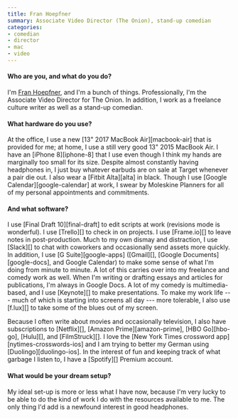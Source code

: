 ```yaml
---
title: Fran Hoepfner
summary: Associate Video Director (The Onion), stand-up comedian
categories:
- comedian
- director
- mac
- video
---
```


#### Who are you, and what do you do?

I'm [Fran Hoepfner](https://franhoepfner.com/ "Fran's website."), and I'm a bunch of things. Professionally, I'm the Associate Video Director for The Onion. In addition, I work as a freelance culture writer as well as a stand-up comedian.

#### What hardware do you use?

At the office, I use a new [13" 2017 MacBook Air][macbook-air] that is provided for me; at home, I use a still very good 13" 2015 MacBook Air. I have an [iPhone 8][iphone-8] that I use even though I think my hands are marginally too small for its size. Despite almost constantly having headphones in, I just buy whatever earbuds are on sale at Target whenever a pair die out. I also wear a [Fitbit Alta][alta] in black. Though I use [Google Calendar][google-calendar] at work, I swear by Moleskine Planners for all of my personal appointments and commitments.

#### And what software?

I use [Final Draft 10][final-draft] to edit scripts at work (revisions mode is wonderful). I use [Trello][] to check in on projects. I use [Frame.io][] to leave notes in post-production. Much to my own dismay and distraction, I use [Slack][] to chat with coworkers and occasionally send assets more quickly. In addition, I use [G Suite][google-apps] ([Gmail][], [Google Documents][google-docs], and Google Calendar) to make some sense of what I'm doing from minute to minute. A lot of this carries over into my freelance and comedy work as well. When I'm writing or drafting essays and articles for publications, I'm always in Google Docs. A lot of my comedy is multimedia-based, and I use [Keynote][] to make presentations. To make my work life --- much of which is starting into screens all day --- more tolerable, I also use [f.lux][] to take some of the blues out of my screen. 

Because I often write about movies and occasionally television, I also have subscriptions to [Netflix][], [Amazon Prime][amazon-prime], [HBO Go][hbo-go], [Hulu][], and [FilmStruck][]. I love the [New York Times crossword app][nytimes-crosswords-ios] and I am trying to better my German using [Duolingo][duolingo-ios]. In the interest of fun and keeping track of what garbage I listen to, I have a [Spotify][] Premium account.

#### What would be your dream setup?

My ideal set-up is more or less what I have now, because I'm very lucky to be able to do the kind of work I do with the resources available to me. The only thing I'd add is a newfound interest in good headphones.
